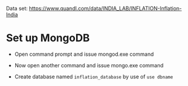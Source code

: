Data set: https://www.quandl.com/data/INDIA_LAB/INFLATION-Inflation-India

# Set up MongoDB

* Open command prompt and issue mongod.exe command

* Now open another command and issue mongo.exe command

* Create database named `inflation_database` by use of `use dbname`  